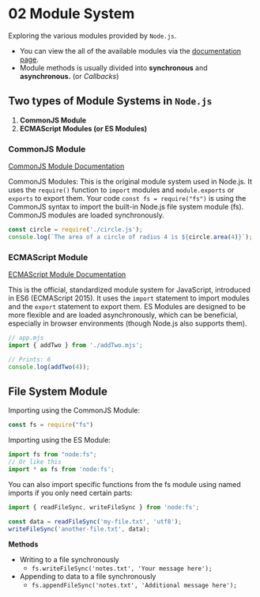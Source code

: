 # 02 Module System

Exploring the various modules provided by `Node.js`.

- You can view the all of the available modules via the [documentation page](https://nodejs.org/docs/latest/api/).
- Module methods is usually divided into **synchronous** and **asynchronous.**
(or *Callbacks*)


## Two types of Module Systems in `Node.js`

1. **CommonJS Module**
2. **ECMAScript Modules (or ES Modules)**

### CommonJS Module

[CommonJS Module Documentation](https://nodejs.org/docs/latest/api/modules.html)

CommonJS Modules: This is the original module system used in Node.js.
It uses the `require()` function to `import` modules and `module.exports` or
`exports` to export them. Your code `const fs = require("fs")` is using the
CommonJS syntax to import the built-in Node.js file system module (fs).
CommonJS modules are loaded synchronously.

```javascript
const circle = require('./circle.js');
console.log(`The area of a circle of radius 4 is ${circle.area(4)}`);
```


### ECMAScript Module

[ECMAScript Module Documentation](https://nodejs.org/docs/latest/api/esm.html)

This is the official, standardized module system for JavaScript,
introduced in ES6 (ECMAScript 2015). It uses the `import` statement to import
modules and the `export` statement to export them. ES Modules are designed to be
more flexible and are loaded asynchronously, which can be beneficial,
especially in browser environments (though Node.js also supports them).


```javascript
// app.mjs
import { addTwo } from './addTwo.mjs';

// Prints: 6
console.log(addTwo(4));
```

## File System Module

Importing using the CommonJS Module:

```javascript
const fs = require("fs")
```

Importing using the ES Module:

```javascript
import fs from "node:fs";
// Or like this
import * as fs from 'node:fs';
```

You can also import specific functions from the fs module using named imports
if you only need certain parts:

```typescript
import { readFileSync, writeFileSync } from 'node:fs';

const data = readFileSync('my-file.txt', 'utf8');
writeFileSync('another-file.txt', data);
```


**Methods**

- Writing to a file synchronously
  - `fs.writeFileSync('notes.txt', 'Your message here');`
- Appending to data to a file synchronously
  - `fs.appendFileSync('notes.txt', 'Additional message here');`